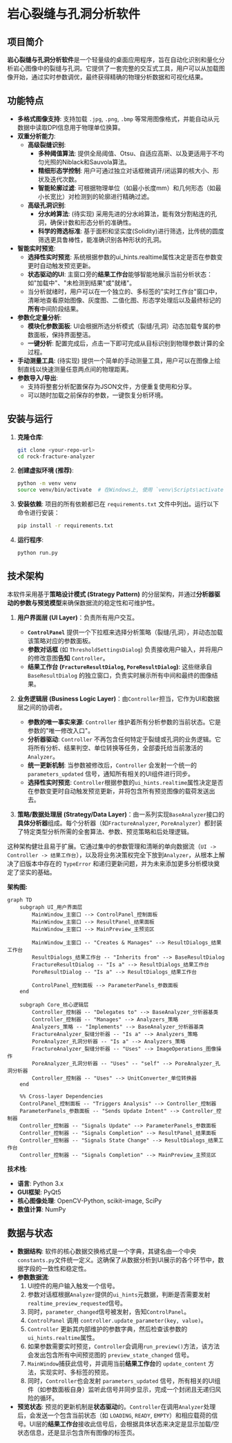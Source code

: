 # 岩心裂缝与孔洞分析软件

## 项目简介

**岩心裂缝与孔洞分析软件**是一个轻量级的桌面应用程序，旨在自动化识别和量化分析岩心图像中的裂缝与孔洞。它提供了一套完整的交互式工具，用户可以从加载图像开始，通过实时参数调优，最终获得精确的物理分析数据和可视化结果。

## 功能特点

- **多格式图像支持**: 支持加载 `.jpg`, `.png`, `.bmp` 等常用图像格式，并能自动从元数据中读取DPI信息用于物理单位换算。
- **双重分析能力**:
    - **高级裂缝识别**:
        - **多种阈值算法**: 提供全局阈值、Otsu、自适应高斯、以及更适用于不均匀光照的Niblack和Sauvola算法。
        - **精细形态学控制**: 用户可通过独立对话框微调开/闭运算的核大小、形状及迭代次数。
        - **智能轮廓过滤**: 可根据物理单位（如最小长度mm）和几何形态（如最小长宽比）对检测到的轮廓进行精确过滤。
    - **高级孔洞识别**:
        - **分水岭算法**: (待实现) 采用先进的分水岭算法，能有效分割粘连的孔洞，确保计数和形态分析的准确性。
        - **科学的筛选标准**: 基于面积和坚实度(Solidity)进行筛选，比传统的圆度筛选更具鲁棒性，能准确识别各种形状的孔洞。
- **智能实时预览**:
    - **选择性实时预览**: 系统根据参数的ui_hints.realtime属性决定是否在参数变更时自动触发预览更新。
    - **状态驱动的UI**: 主窗口旁的**结果工作台**能够智能地展示当前分析状态：如"加载中"、"未检测到结果"或"就绪"。
    - 当分析就绪时，用户可以在一个独立的、多标签的"实时工作台"窗口中，清晰地查看原始图像、灰度图、二值化图、形态学处理后以及最终标记的**所有**中间阶段结果。
- **参数化定量分析**:
    - **模块化参数面板**: UI会根据所选分析模式（裂缝/孔洞）动态加载专属的参数面板，保持界面整洁。
    - **一键分析**: 配置完成后，点击一下即可完成从目标识别到物理参数计算的全过程。
- **手动测量工具**: (待实现) 提供一个简单的手动测量工具，用户可以在图像上绘制直线以快速测量任意两点间的物理距离。
- **参数导入/导出**:
    - 支持将整套分析配置保存为JSON文件，方便重复使用和分享。
    - 可以随时加载之前保存的参数，一键恢复分析环境。

## 安装与运行

1.  **克隆仓库**:
    ```bash
    git clone <your-repo-url>
    cd rock-fracture-analyzer
    ```

2.  **创建虚拟环境 (推荐)**:
    ```bash
    python -m venv venv
    source venv/bin/activate  # 在Windows上, 使用 `venv\Scripts\activate`
    ```

3.  **安装依赖**:
    项目的所有依赖都已在 `requirements.txt` 文件中列出。运行以下命令进行安装：
    ```bash
    pip install -r requirements.txt
    ```

4.  **运行程序**:
    ```bash
    python run.py
    ```

## 技术架构

本软件采用基于**策略设计模式 (Strategy Pattern)** 的分层架构，并通过**分析器驱动的参数与预览模型**来确保数据流的稳定性和可维护性。

1.  **用户界面层 (UI Layer)**：负责所有用户交互。
    - **`ControlPanel`** 提供一个下拉框来选择分析策略（裂缝/孔洞），并动态加载该策略对应的参数面板。
    - **参数对话框** (如 `ThresholdSettingsDialog`) 负责接收用户输入，并将用户的修改意图**告知** `Controller`。
    - **结果工作台 (`FractureResultDialog`, `PoreResultDialog`)**: 这些继承自 `BaseResultDialog` 的独立窗口，负责实时展示所有中间和最终的图像结果。

2.  **业务逻辑层 (Business Logic Layer)**：由`Controller`担当，它作为UI和数据层之间的协调者。
    - **参数的唯一事实来源**: `Controller` 维护着所有分析参数的当前状态。它是参数的"唯一修改入口"。
    - **分析器驱动**: `Controller` 不再包含任何特定于裂缝或孔洞的业务逻辑。它将所有分析、结果判空、单位转换等任务，全部委托给当前激活的`Analyzer`。
    - **统一更新机制**: 当参数被修改后，`Controller` 会发射一个统一的 `parameters_updated` 信号，通知所有相关的UI组件进行同步。
    - **选择性实时预览**: `Controller`根据参数的`ui_hints.realtime`属性决定是否在参数变更时自动触发预览更新，并将包含所有预览图像的载荷发送出去。

3.  **策略/数据处理层 (Strategy/Data Layer)**：由一系列实现`BaseAnalyzer`接口的**具体分析器**组成。每个分析器（如`FractureAnalyzer`, `PoreAnalyzer`）都封装了特定类型分析所需的全套算法、参数、预览策略和后处理逻辑。

这种架构健壮且易于扩展。它通过集中的参数管理和清晰的单向数据流（`UI -> Controller -> 结果工作台`），以及将业务决策权完全下放到`Analyzer`，从根本上解决了旧版本中存在的 `TypeError` 和递归更新问题，并为未来添加更多分析模块奠定了坚实的基础。

**架构图:**
```mermaid
graph TD
    subgraph UI_用户界面层
        MainWindow_主窗口 --> ControlPanel_控制面板
        MainWindow_主窗口 --> ResultPanel_结果面板
        MainWindow_主窗口 --> MainPreview_主预览区
        
        MainWindow_主窗口 -- "Creates & Manages" --> ResultDialogs_结果工作台
        ResultDialogs_结果工作台 -- "Inherits from" --> BaseResultDialog
        FractureResultDialog -- "Is a" --> ResultDialogs_结果工作台
        PoreResultDialog -- "Is a" --> ResultDialogs_结果工作台
        
        ControlPanel_控制面板 --> ParameterPanels_参数面板
    end

    subgraph Core_核心逻辑层
        Controller_控制器 -- "Delegates to" --> BaseAnalyzer_分析器基类
        Controller_控制器 -- "Manages" --> Analyzers_策略
        Analyzers_策略 -- "Implements" --> BaseAnalyzer_分析器基类
        FractureAnalyzer_裂缝分析器 -- "Is a" --> Analyzers_策略
        PoreAnalyzer_孔洞分析器 -- "Is a" --> Analyzers_策略
        FractureAnalyzer_裂缝分析器 -- "Uses" --> ImageOperations_图像操作
        PoreAnalyzer_孔洞分析器 -- "Uses" -- "self" --> PoreAnalyzer_孔洞分析器
        Controller_控制器 -- "Uses" --> UnitConverter_单位转换器
    end

    %% Cross-layer Dependencies
    ControlPanel_控制面板 -- "Triggers Analysis" --> Controller_控制器
    ParameterPanels_参数面板 -- "Sends Update Intent" --> Controller_控制器
    Controller_控制器 -- "Signals Update" --> ParameterPanels_参数面板
    Controller_控制器 -- "Signals Completion" --> ResultPanel_结果面板
    Controller_控制器 -- "Signals State Change" --> ResultDialogs_结果工作台
    Controller_控制器 -- "Signals Completion" --> MainPreview_主预览区
```

**技术栈**:
-   **语言**: Python 3.x
-   **GUI框架**: PyQt5
-   **核心图像处理**: OpenCV-Python, scikit-image, SciPy
-   **数值计算**: NumPy

## 数据与状态

- **数据结构**: 软件的核心数据交换格式是一个字典，其键名由一个中央`constants.py`文件统一定义。这确保了从数据分析到UI展示的各个环节中，数据字段的一致性和稳定性。
- **参数数据流**: 
    1.  UI控件的用户输入触发一个信号。
    2.  参数对话框根据`Analyzer`提供的`ui_hints`元数据，判断是否需要发射`realtime_preview_requested`信号。
    3.  同时，`parameter_changed`信号被发射，告知`ControlPanel`。
    4.  `ControlPanel` 调用 `controller.update_parameter(key, value)`。
    5.  `Controller` 更新其内部维护的参数字典，然后检查该参数的`ui_hints.realtime`属性。
    6.  如果参数需要实时预览，`Controller`会调用`run_preview()`方法，该方法会发出包含所有中间预览图的 `preview_state_changed` 信号。
    7.  `MainWindow`捕获此信号，并调用当前**结果工作台**的 `update_content` 方法，实现实时、多标签的预览。
    8.  同时，`Controller`也会发射 `parameters_updated` 信号，所有相关的UI组件（如参数面板自身）监听此信号并同步显示，完成一个封闭且无递归风险的循环。
- **预览状态**: 预览的更新机制是**状态驱动**的。`Controller`在调用`Analyzer`处理后，会发送一个包含当前状态（如 `LOADING`, `READY`, `EMPTY`）和相应载荷的信号。UI层的**结果工作台**接收此信号后，会根据具体状态来决定是显示加载/空状态信息，还是显示包含所有图像的标签页。

